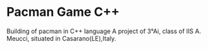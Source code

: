 # Pacman Game C++
Building of pacman in C++ language
A project of 3°Ai, class of IIS A. Meucci, situated in Casarano(LE),Italy.
